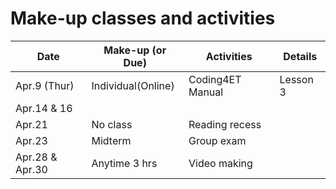 # Make-up classes and activities

|Date|Make-up (or Due)|Activities|Details|
|--|--|--|--|
|Apr.9 (Thur)|Individual(Online)|Coding4ET Manual|Lesson 3||
|Apr.14 & 16|
|Apr.21|No class|Reading recess||
|Apr.23|Midterm|Group exam||
|Apr.28 & Apr.30|Anytime 3 hrs|Video making||

